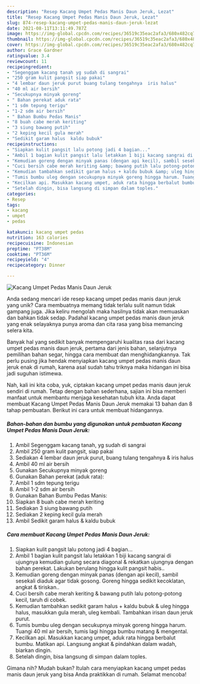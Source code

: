 ```yaml
---
description: "Resep Kacang Umpet Pedas Manis Daun Jeruk, Lezat"
title: "Resep Kacang Umpet Pedas Manis Daun Jeruk, Lezat"
slug: 874-resep-kacang-umpet-pedas-manis-daun-jeruk-lezat
date: 2021-08-11T13:11:49.787Z
image: https://img-global.cpcdn.com/recipes/36519c35eac2afa3/680x482cq70/kacang-umpet-pedas-manis-daun-jeruk-foto-resep-utama.jpg
thumbnail: https://img-global.cpcdn.com/recipes/36519c35eac2afa3/680x482cq70/kacang-umpet-pedas-manis-daun-jeruk-foto-resep-utama.jpg
cover: https://img-global.cpcdn.com/recipes/36519c35eac2afa3/680x482cq70/kacang-umpet-pedas-manis-daun-jeruk-foto-resep-utama.jpg
author: Grace Gardner
ratingvalue: 3.4
reviewcount: 11
recipeingredient:
- "Segenggam kacang tanah yg sudah di sangrai"
- "250 gram kulit pangsit siap pakai"
- "4 lembar daun jeruk purut buang tulang tengahnya  iris halus"
- "40 ml air bersih"
- "Secukupnya minyak goreng"
- " Bahan perekat aduk rata"
- "1 sdm tepung terigu"
- "1-2 sdm air bersih"
- " Bahan Bumbu Pedas Manis"
- "8 buah cabe merah keriting"
- "3 siung bawang putih"
- "2 keping kecil gula merah"
- "Sedikit garam halus  kaldu bubuk"
recipeinstructions:
- "Siapkan kulit pangsit lalu potong jadi 4 bagian..."
- "Ambil 1 bagian kulit pangsit lalu letakkan 1 biji kacang sangrai di ujungnya kemudian gulung secara diagonal &amp; rekatkan ujungnya dengan bahan perekat. Lakukan berulang hingga kulit pangsit habis.."
- "Kemudian goreng dengan minyak panas (dengan api kecil), sambil sesekali diaduk agar tidak gosong. Goreng hingga sedikit kecoklatan, angkat &amp; tiriskan.."
- "Cuci bersih cabe merah keriting &amp; bawang putih lalu potong-potong kecil, taruh di cobek."
- "Kemudian tambahkan sedikit garam halus + kaldu bubuk &amp; uleg hingga halus, masukkan gula merah, uleg kembali. Tambahkan irisan daun jeruk purut."
- "Tumis bumbu uleg dengan secukupnya minyak goreng hingga harum. Tuangi 40 ml air bersih, tumis lagi hingga bumbu matang &amp; mengental."
- "Kecilkan api. Masukkan kacang umpet, aduk rata hingga berbalut bumbu. Matikan api. Langsung angkat &amp; pindahkan dalam wadah, biarkan dingin."
- "Setelah dingin, bisa langsung di simpan dalam toples."
categories:
- Resep
tags:
- kacang
- umpet
- pedas

katakunci: kacang umpet pedas 
nutrition: 163 calories
recipecuisine: Indonesian
preptime: "PT38M"
cooktime: "PT36M"
recipeyield: "4"
recipecategory: Dinner

---
```



![Kacang Umpet Pedas Manis Daun Jeruk](https://img-global.cpcdn.com/recipes/36519c35eac2afa3/680x482cq70/kacang-umpet-pedas-manis-daun-jeruk-foto-resep-utama.jpg)

Anda sedang mencari ide resep kacang umpet pedas manis daun jeruk yang unik? Cara membuatnya memang tidak terlalu sulit namun tidak gampang juga. Jika keliru mengolah maka hasilnya tidak akan memuaskan dan bahkan tidak sedap. Padahal kacang umpet pedas manis daun jeruk yang enak selayaknya punya aroma dan cita rasa yang bisa memancing selera kita.

Banyak hal yang sedikit banyak mempengaruhi kualitas rasa dari kacang umpet pedas manis daun jeruk, pertama dari jenis bahan, selanjutnya pemilihan bahan segar, hingga cara membuat dan menghidangkannya. Tak perlu pusing jika hendak menyiapkan kacang umpet pedas manis daun jeruk enak di rumah, karena asal sudah tahu triknya maka hidangan ini bisa jadi suguhan istimewa.




Nah, kali ini kita coba, yuk, ciptakan kacang umpet pedas manis daun jeruk sendiri di rumah. Tetap dengan bahan sederhana, sajian ini bisa memberi manfaat untuk membantu menjaga kesehatan tubuh kita. Anda dapat membuat Kacang Umpet Pedas Manis Daun Jeruk memakai 13 bahan dan 8 tahap pembuatan. Berikut ini cara untuk membuat hidangannya.

<!--inarticleads1-->

##### Bahan-bahan dan bumbu yang digunakan untuk pembuatan Kacang Umpet Pedas Manis Daun Jeruk:

1. Ambil Segenggam kacang tanah, yg sudah di sangrai
1. Ambil 250 gram kulit pangsit, siap pakai
1. Sediakan 4 lembar daun jeruk purut, buang tulang tengahnya &amp; iris halus
1. Ambil 40 ml air bersih
1. Gunakan Secukupnya minyak goreng
1. Gunakan  Bahan perekat (aduk rata):
1. Ambil 1 sdm tepung terigu
1. Ambil 1-2 sdm air bersih
1. Gunakan  Bahan Bumbu Pedas Manis:
1. Siapkan 8 buah cabe merah keriting
1. Sediakan 3 siung bawang putih
1. Sediakan 2 keping kecil gula merah
1. Ambil Sedikit garam halus &amp; kaldu bubuk




<!--inarticleads2-->

##### Cara membuat Kacang Umpet Pedas Manis Daun Jeruk:

1. Siapkan kulit pangsit lalu potong jadi 4 bagian...
1. Ambil 1 bagian kulit pangsit lalu letakkan 1 biji kacang sangrai di ujungnya kemudian gulung secara diagonal &amp; rekatkan ujungnya dengan bahan perekat. Lakukan berulang hingga kulit pangsit habis..
1. Kemudian goreng dengan minyak panas (dengan api kecil), sambil sesekali diaduk agar tidak gosong. Goreng hingga sedikit kecoklatan, angkat &amp; tiriskan..
1. Cuci bersih cabe merah keriting &amp; bawang putih lalu potong-potong kecil, taruh di cobek.
1. Kemudian tambahkan sedikit garam halus + kaldu bubuk &amp; uleg hingga halus, masukkan gula merah, uleg kembali. Tambahkan irisan daun jeruk purut.
1. Tumis bumbu uleg dengan secukupnya minyak goreng hingga harum. Tuangi 40 ml air bersih, tumis lagi hingga bumbu matang &amp; mengental.
1. Kecilkan api. Masukkan kacang umpet, aduk rata hingga berbalut bumbu. Matikan api. Langsung angkat &amp; pindahkan dalam wadah, biarkan dingin.
1. Setelah dingin, bisa langsung di simpan dalam toples.




Gimana nih? Mudah bukan? Itulah cara menyiapkan kacang umpet pedas manis daun jeruk yang bisa Anda praktikkan di rumah. Selamat mencoba!
